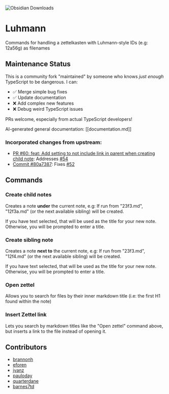![Obsidian Downloads](https://img.shields.io/badge/dynamic/json?logo=obsidian&color=%23483699&label=downloads&query=%24%5B%22luhman%22%5D.downloads&url=https%3A%2F%2Fraw.githubusercontent.com%2Fobsidianmd%2Fobsidian-releases%2Fmaster%2Fcommunity-plugin-stats.json)

# Luhmann

Commands for handling a zettelkasten with Luhmann-style IDs (e.g: 12a56g) as filenames

## Maintenance Status
This is a community fork "maintained"
by someone who knows *just enough* TypeScript
to be dangerous.
I can:
- ✅ Merge simple bug fixes
- ✅ Update documentation
- ❌ Add complex new features
- ❌ Debug weird TypeScript issues

PRs welcome, especially from actual TypeScript developers!

AI-generated general documentation: [[documentation.md]]

### Incorporated changes from upstream:
- [PR #60: feat: Add setting to not include link in parent when creating child note](https://github.com/Dyldog/luhman-obsidian-plugin/pull/60): Addresses [#54](https://github.com/Dyldog/luhman-obsidian-plugin/issues/54)
- [Commit #80a7387](https://github.com/barnes7td/luhman-obsidian-plugin/commit/80a7387bf3b82a2f6f822b4d50ec534d4278ccbb): Fixes [#52](https://github.com/Dyldog/luhman-obsidian-plugin/issues/52)

## Commands

### Create child notes

Creates a note **under** the current note,
e.g: If run from "23f3.md", "12f3a.md" (or the next available sibling) will be created. 

If you have text selected,
that will be used as the title for your new note.
Otherwise, you will be prompted to enter a title.

### Create sibling note

Creates a note **next to** the current note,
e.g: If run from "23f3.md", "12f4.md" (or the next available sibling) will be created. 

If you have text selected,
that will be used as the title for your new note.
Otherwise, you will be prompted to enter a title.

### Open zettel

Allows you to search for files by their inner markdown title (i.e: the first H1 found within the note)

### Insert Zettel link

Lets you search by markdown titles like the "Open zettel" command above,
but inserts a link to the file instead of opening it.

## Contributors

- [brannonh](https://github.com/brannonh)
- [eforen](https://github.com/eforen)
- [jvanz](https://github.com/jvanz)
- [pauloday](https://github.com/pauloday)
- [quarterdane](https://github.com/quarterdane)
- [barnes7td](https://github.com/barnes7td)
